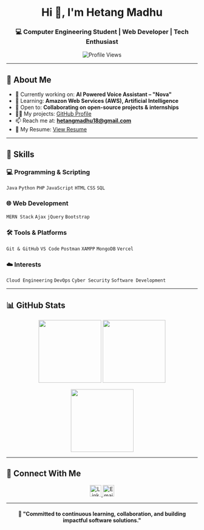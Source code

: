 <h1 align="center">Hi 👋, I'm Hetang Madhu</h1>
<h3 align="center">💻 Computer Engineering Student | Web Developer | Tech Enthusiast</h3>

<p align="center">
  <img src="https://komarev.com/ghpvc/?username=MrShalby&label=Profile%20Views&color=0e75b6&style=flat" alt="Profile Views" />
</p>

---

## 🚀 About Me
- 🔭 Currently working on: **AI Powered Voice Assistant – "Nova"**  
- 🌱 Learning: **Amazon Web Services (AWS), Artificial Intelligence**  
- 🤝 Open to: **Collaborating on open-source projects & internships**  
- 👨‍💻 My projects: [GitHub Profile](https://github.com/MrShalby)  
- 📫 Reach me at: **hetangmadhu18@gmail.com**  
- 📄 My Resume: [View Resume](https://drive.google.com/file/d/1BzFuKyByrlg7jA1terR58KOBB5poUy8S/view?usp=sharing)  

---

## 🧠 Skills

### 💻 Programming & Scripting
`Java` `Python` `PHP` `JavaScript` `HTML` `CSS` `SQL`

### 🌐 Web Development
`MERN Stack` `Ajax` `jQuery` `Bootstrap`

### 🛠 Tools & Platforms
`Git & GitHub` `VS Code` `Postman` `XAMPP` `MongoDB` `Vercel`

### ☁️ Interests
`Cloud Engineering` `DevOps` `Cyber Security` `Software Development`

---

## 📊 GitHub Stats

<p align="center">
  <img src="https://github-readme-stats.vercel.app/api?username=MrShalby&show_icons=true&theme=radical" height="165" />
  <img src="https://github-readme-streak-stats.herokuapp.com/?user=MrShalby&theme=radical" height="165" />
</p>

<p align="center">
  <img src="https://github-readme-stats.vercel.app/api/top-langs/?username=MrShalby&layout=compact&theme=radical" height="165" />
</p>

---

## 🤝 Connect With Me

<p align="center">
  <a href="https://www.linkedin.com/in/hetang-madhu/" target="_blank">
    <img src="https://cdn-icons-png.flaticon.com/512/174/174857.png" alt="LinkedIn" height="30" width="30" />
  </a>
  <a href="mailto:hetangmadhu18@gmail.com">
    <img src="https://cdn-icons-png.flaticon.com/512/732/732200.png" alt="Email" height="30" width="30" />
  </a>
</p>

---

<h4 align="center">🎯 "Committed to continuous learning, collaboration, and building impactful software solutions."</h4>
